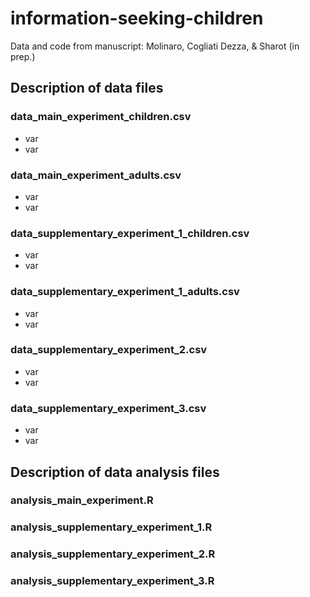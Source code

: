 # information-seeking-children
Data and code from manuscript: Molinaro, Cogliati Dezza, &amp; Sharot (in prep.)

## Description of data files
### data_main_experiment_children.csv
* var
* var

### data_main_experiment_adults.csv
* var
* var

### data_supplementary_experiment_1_children.csv
* var
* var

### data_supplementary_experiment_1_adults.csv
* var
* var

### data_supplementary_experiment_2.csv
* var
* var

### data_supplementary_experiment_3.csv
* var
* var

## Description of data analysis files
### analysis_main_experiment.R

### analysis_supplementary_experiment_1.R

### analysis_supplementary_experiment_2.R

### analysis_supplementary_experiment_3.R
